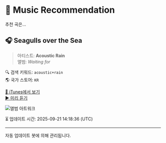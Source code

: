 
# 🎵 Music Recommendation

추천 곡은...

## 🎧 Seagulls over the Sea  
> 아티스트: **Acoustic Rain**  
> 앨범: _Waiting for_  

🔍 검색 키워드: `acoustic+rain`  
🌎 국가 스토어: `KR`

[🔗 iTunes에서 보기](https://music.apple.com/kr/album/seagulls-over-the-sea/1491538724?i=1491538739&uo=4)  
[▶️ 미리 듣기](https://audio-ssl.itunes.apple.com/itunes-assets/AudioPreview123/v4/d7/f9/ab/d7f9ab66-5748-6a54-5c58-d89a177513e2/mzaf_17029161591595018744.plus.aac.p.m4a)

![앨범 아트워크](https://is1-ssl.mzstatic.com/image/thumb/Music113/v4/12/98/23/12982303-bd4d-c3ad-0f62-1db1c0508e78/cover.jpg/100x100bb.jpg)

⏳ 업데이트 시간: 2025-09-21 14:18:36 (UTC)

---
자동 업데이트 봇에 의해 관리됩니다.
